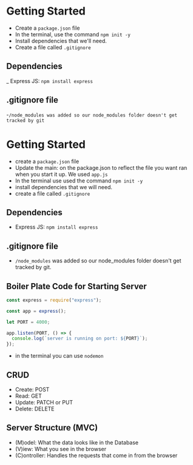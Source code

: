 # Getting Started
- Create a `package.json` file
- In the terminal, use the command `npm init -y`
- Install dependencies that we'll need.
- Create a file called `.gitignore`

## Dependencies
_ Express JS: `npm install express`

## .gitignore file
-`/node_modules was added so our node_modules folder doesn't get tracked by git`

# Getting Started

- create a `package.json` file
- Update the main: on the package.json to reflect the file you want ran when you start it up. We used `app.js`
- In the terminal use used the command `npm init -y`
- install dependencies that we will need.
- create a file called `.gitignore`

## Dependencies

- Express JS: `npm install express`

## .gitignore file

- `/node_modules` was added so our node_modules folder doesn't get tracked by git.

## Boiler Plate Code for Starting Server

```js
const express = require("express");

const app = express();

let PORT = 4000;

app.listen(PORT, () => {
  console.log(`server is running on port: ${PORT}`);
});
```

- in the terminal you can use `nodemon`

## CRUD
- Create: POST
- Read: GET
- Update: PATCH or PUT
- Delete: DELETE

## Server Structure (MVC)
- (M)odel: What the data looks like in the Database
- (V)iew: What you see in the browser
- (C)ontroller: Handles the requests that come in from the browser
